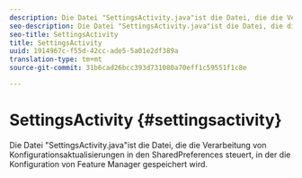```yaml
---
description: Die Datei "SettingsActivity.java"ist die Datei, die die Verarbeitung von Konfigurationsaktualisierungen in den SharedPreferences steuert, in der die Konfiguration von Feature Manager gespeichert wird.
seo-description: Die Datei "SettingsActivity.java"ist die Datei, die die Verarbeitung von Konfigurationsaktualisierungen in den SharedPreferences steuert, in der die Konfiguration von Feature Manager gespeichert wird.
seo-title: SettingsActivity
title: SettingsActivity
uuid: 1914967c-f55d-42cc-ade5-5a01e2df389a
translation-type: tm+mt
source-git-commit: 31b6cad26bcc393d731080a70eff1c59551f1c8e

---
```



# SettingsActivity {#settingsactivity}

Die Datei &quot;SettingsActivity.java&quot;ist die Datei, die die Verarbeitung von Konfigurationsaktualisierungen in den SharedPreferences steuert, in der die Konfiguration von Feature Manager gespeichert wird.